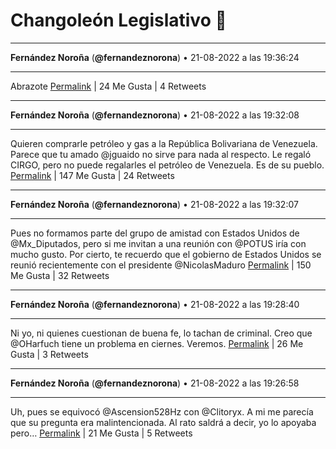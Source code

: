 # Changoleón Legislativo 🙈
*****
**Fernández Noroña** (**@fernandeznorona**) • 21-08-2022 a las 19:36:24
*****
Abrazote
[Permalink](https://twitter.com/fernandeznorona/status/1561557876245778432) | 24 Me Gusta | 4 Retweets
*****
**Fernández Noroña** (**@fernandeznorona**) • 21-08-2022 a las 19:32:08
*****
Quieren comprarle petróleo y gas a la República Bolivariana de Venezuela. Parece que tu amado @jguaido no sirve para nada al respecto. Le regaló CIRGO, pero no puede regalarles el petróleo de Venezuela. Es de su pueblo.
[Permalink](https://twitter.com/fernandeznorona/status/1561556799890784256) | 147 Me Gusta | 24 Retweets
*****
**Fernández Noroña** (**@fernandeznorona**) • 21-08-2022 a las 19:32:07
*****
Pues no formamos parte del grupo de amistad con Estados Unidos de @Mx_Diputados, pero si me invitan a una reunión con @POTUS iría con mucho gusto. Por cierto, te recuerdo que el gobierno de Estados Unidos se reunió recientemente con el presidente @NicolasMaduro
[Permalink](https://twitter.com/fernandeznorona/status/1561556798305607680) | 150 Me Gusta | 32 Retweets
*****
**Fernández Noroña** (**@fernandeznorona**) • 21-08-2022 a las 19:28:40
*****
Ni yo, ni quienes cuestionan de buena fe, lo tachan de criminal. Creo que @OHarfuch tiene un problema en ciernes. Veremos.
[Permalink](https://twitter.com/fernandeznorona/status/1561555927215505409) | 26 Me Gusta | 3 Retweets
*****
**Fernández Noroña** (**@fernandeznorona**) • 21-08-2022 a las 19:26:58
*****
Uh, pues se equivocó @Ascension528Hz con @Clitoryx. A mi me parecía que su pregunta era malintencionada. Al rato saldrá a decir, yo lo apoyaba pero…
[Permalink](https://twitter.com/fernandeznorona/status/1561555499660845058) | 21 Me Gusta | 5 Retweets